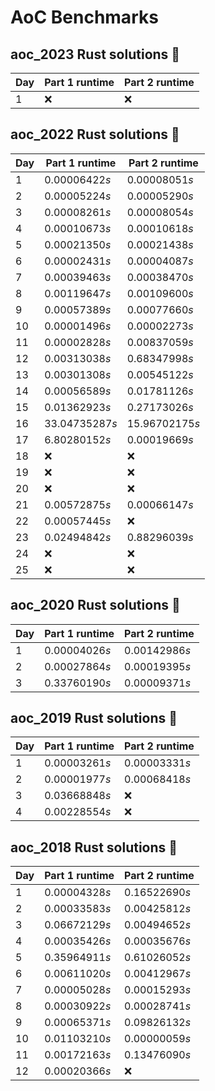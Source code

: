 # AoC Benchmarks
## aoc_2023 Rust solutions 🤠 
| Day | Part 1 runtime | Part 2 runtime |
| --- | --- | --- |
|1|❌|❌|

## aoc_2022 Rust solutions 🤠 
| Day | Part 1 runtime | Part 2 runtime |
| --- | --- | --- |
|1|0.00006422*s*|0.00008051*s*|
|2|0.00005224*s*|0.00005290*s*|
|3|0.00008261*s*|0.00008054*s*|
|4|0.00010673*s*|0.00010618*s*|
|5|0.00021350*s*|0.00021438*s*|
|6|0.00002431*s*|0.00004087*s*|
|7|0.00039463*s*|0.00038470*s*|
|8|0.00119647*s*|0.00109600*s*|
|9|0.00057389*s*|0.00077660*s*|
|10|0.00001496*s*|0.00002273*s*|
|11|0.00002828*s*|0.00837059*s*|
|12|0.00313038*s*|0.68347998*s*|
|13|0.00301308*s*|0.00545122*s*|
|14|0.00056589*s*|0.01781126*s*|
|15|0.01362923*s*|0.27173026*s*|
|16|33.04735287*s*|15.96702175*s*|
|17|6.80280152*s*|0.00019669*s*|
|18|❌|❌|
|19|❌|❌|
|20|❌|❌|
|21|0.00572875*s*|0.00066147*s*|
|22|0.00057445*s*|❌|
|23|0.02494842*s*|0.88296039*s*|
|24|❌|❌|
|25|❌|❌|

## aoc_2020 Rust solutions 🤠 
| Day | Part 1 runtime | Part 2 runtime |
| --- | --- | --- |
|1|0.00004026*s*|0.00142986*s*|
|2|0.00027864*s*|0.00019395*s*|
|3|0.33760190*s*|0.00009371*s*|

## aoc_2019 Rust solutions 🤠 
| Day | Part 1 runtime | Part 2 runtime |
| --- | --- | --- |
|1|0.00003261*s*|0.00003331*s*|
|2|0.00001977*s*|0.00068418*s*|
|3|0.03668848*s*|❌|
|4|0.00228554*s*|❌|

## aoc_2018 Rust solutions 🤠 
| Day | Part 1 runtime | Part 2 runtime |
| --- | --- | --- |
|1|0.00004328*s*|0.16522690*s*|
|2|0.00033583*s*|0.00425812*s*|
|3|0.06672129*s*|0.00494652*s*|
|4|0.00035426*s*|0.00035676*s*|
|5|0.35964911*s*|0.61026052*s*|
|6|0.00611020*s*|0.00412967*s*|
|7|0.00005028*s*|0.00015293*s*|
|8|0.00030922*s*|0.00028741*s*|
|9|0.00065371*s*|0.09826132*s*|
|10|0.01103210*s*|0.00000059*s*|
|11|0.00172163*s*|0.13476090*s*|
|12|0.00020366*s*|❌|


